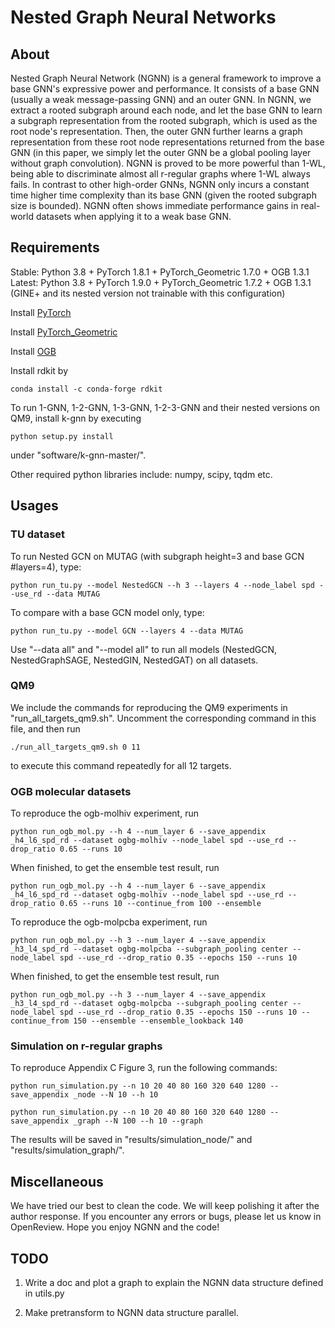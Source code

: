 Nested Graph Neural Networks
============================

About
-----
Nested Graph Neural Network (NGNN) is a general framework to improve a base GNN's expressive power and performance. It consists of a base GNN (usually a weak message-passing GNN) and an outer GNN. In NGNN, we extract a rooted subgraph around each node, and let the base GNN to learn a subgraph representation from the rooted subgraph, which is used as the root node's representation. Then, the outer GNN further learns a graph representation from these root node representations returned from the base GNN (in this paper, we simply let the outer GNN be a global pooling layer without graph convolution). NGNN is proved to be more powerful than 1-WL, being able to discriminate almost all r-regular graphs where 1-WL always fails. In contrast to other high-order GNNs, NGNN only incurs a constant time higher time complexity than its base GNN (given the rooted subgraph size is bounded). NGNN often shows immediate performance gains in real-world datasets when applying it to a weak base GNN.

Requirements
------------
Stable: Python 3.8 + PyTorch 1.8.1 + PyTorch\_Geometric 1.7.0 + OGB 1.3.1
Latest: Python 3.8 + PyTorch 1.9.0 + PyTorch\_Geometric 1.7.2 + OGB 1.3.1 (GINE+ and its nested version not trainable with this configuration)

Install [PyTorch](https://pytorch.org/)

Install [PyTorch\_Geometric](https://rusty1s.github.io/pytorch_geometric/build/html/notes/installation.html)

Install [OGB](https://ogb.stanford.edu/docs/home/)

Install rdkit by 

    conda install -c conda-forge rdkit

To run 1-GNN, 1-2-GNN, 1-3-GNN, 1-2-3-GNN and their nested versions on QM9, install k-gnn by executing

    python setup.py install

under "software/k-gnn-master/".

Other required python libraries include: numpy, scipy, tqdm etc.

Usages
------

### TU dataset

To run Nested GCN on MUTAG (with subgraph height=3 and base GCN #layers=4), type:

    python run_tu.py --model NestedGCN --h 3 --layers 4 --node_label spd --use_rd --data MUTAG

To compare with a base GCN model only, type:

    python run_tu.py --model GCN --layers 4 --data MUTAG

Use "--data all" and "--model all" to run all models (NestedGCN, NestedGraphSAGE, NestedGIN, NestedGAT) on all datasets.

### QM9

We include the commands for reproducing the QM9 experiments in "run_all_targets_qm9.sh". Uncomment the corresponding command in this file, and then run

    ./run_all_targets_qm9.sh 0 11

to execute this command repeatedly for all 12 targets.

### OGB molecular datasets

To reproduce the ogb-molhiv experiment, run

    python run_ogb_mol.py --h 4 --num_layer 6 --save_appendix _h4_l6_spd_rd --dataset ogbg-molhiv --node_label spd --use_rd --drop_ratio 0.65 --runs 10 

When finished, to get the ensemble test result, run

    python run_ogb_mol.py --h 4 --num_layer 6 --save_appendix _h4_l6_spd_rd --dataset ogbg-molhiv --node_label spd --use_rd --drop_ratio 0.65 --runs 10 --continue_from 100 --ensemble

To reproduce the ogb-molpcba experiment, run

    python run_ogb_mol.py --h 3 --num_layer 4 --save_appendix _h3_l4_spd_rd --dataset ogbg-molpcba --subgraph_pooling center --node_label spd --use_rd --drop_ratio 0.35 --epochs 150 --runs 10

When finished, to get the ensemble test result, run
    
    python run_ogb_mol.py --h 3 --num_layer 4 --save_appendix _h3_l4_spd_rd --dataset ogbg-molpcba --subgraph_pooling center --node_label spd --use_rd --drop_ratio 0.35 --epochs 150 --runs 10 --continue_from 150 --ensemble --ensemble_lookback 140

### Simulation on r-regular graphs

To reproduce Appendix C Figure 3, run the following commands:
    
    python run_simulation.py --n 10 20 40 80 160 320 640 1280 --save_appendix _node --N 10 --h 10

    python run_simulation.py --n 10 20 40 80 160 320 640 1280 --save_appendix _graph --N 100 --h 10 --graph

The results will be saved in "results/simulation\_node/" and "results/simulation\_graph/".


Miscellaneous
-------------

We have tried our best to clean the code. We will keep polishing it after the author response. If you encounter any errors or bugs, please let us know in OpenReview. Hope you enjoy NGNN and the code!


TODO
----

1. Write a doc and plot a graph to explain the NGNN data structure defined in utils.py

2. Make pretransform to NGNN data structure parallel.
